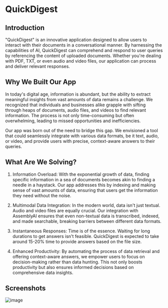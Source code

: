 # QuickDigest

## Introduction
"QuickDigest" is an innovative application designed to allow users to interact with their documents in a conversational manner. By harnessing the capabilities of AI, QuickDigest can comprehend and respond to user queries by referencing the content of uploaded documents. Whether you're dealing with PDF, TXT, or even audio and video files, our application can process and deliver relevant responses.

## Why We Built Our App

In today's digital age, information is abundant, but the ability to extract meaningful insights from vast amounts of data remains a challenge. We recognized that individuals and businesses alike grapple with sifting through heaps of documents, audio files, and videos to find relevant information. The process is not only time-consuming but often overwhelming, leading to missed opportunities and inefficiencies.

Our app was born out of the need to bridge this gap. We envisioned a tool that could seamlessly integrate with various data formats, be it text, audio, or video, and provide users with precise, context-aware answers to their queries.

## What Are We Solving?

1. Information Overload: With the exponential growth of data, finding specific information in a sea of documents becomes akin to finding a needle in a haystack. Our app addresses this by indexing and making sense of vast amounts of data, ensuring that users get the information they need without the noise.

2. Multimodal Data Integration: In the modern world, data isn't just textual. Audio and video files are equally crucial. Our integration with AssemblyAI ensures that even non-textual data is transcribed, indexed, and made searchable, breaking barriers between different data formats.

3. Instantaneous Responses: Time is of the essence. Waiting for long durations to get answers isn't feasible. QuickDigest is expected to take around 15-20% time to provide answers based on the file size. 

4. Enhanced Productivity: By automating the process of data retrieval and offering context-aware answers, we empower users to focus on decision-making rather than data hunting. This not only boosts productivity but also ensures informed decisions based on comprehensive data insights.

## Screenshots
![image](https://github.com/codingis4noobs2/QuickDigest/assets/87560178/e3626ab2-20ac-434b-bb58-5147750122ae)
